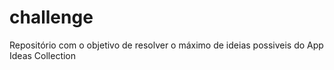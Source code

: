 # challenge
Repositório com o objetivo de resolver o máximo de ideias possiveis do App Ideas Collection
